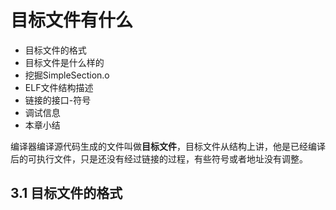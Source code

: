# 目标文件有什么

- 目标文件的格式
- 目标文件是什么样的
- 挖掘SimpleSection.o
- ELF文件结构描述
- 链接的接口-符号
- 调试信息
- 本章小结

编译器编译源代码生成的文件叫做**目标文件**，目标文件从结构上讲，他是已经编译后的可执行文件，只是还没有经过链接的过程，有些符号或者地址没有调整。



## 3.1 目标文件的格式

 
